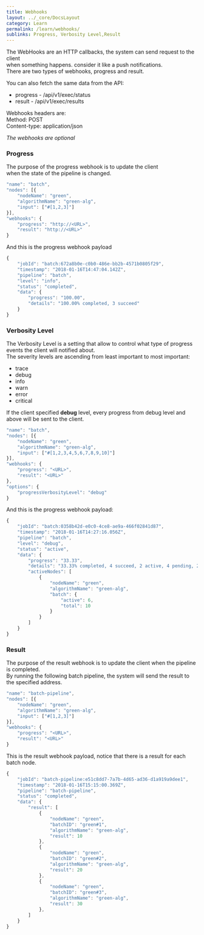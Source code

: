 ```yaml
---
title: Webhooks
layout: ../_core/DocsLayout
category: Learn
permalink: /learn/webhooks/
sublinks: Progress, Verbosity Level,Result
---
```


The WebHooks are an HTTP callbacks, the system can send request to the client  
when something happens. consider it like a push notifications.  
There are two types of webhooks, progress and result.  

You can also fetch the same data from the API:  
* progress - /api/v1/exec/status
* result   - /api/v1/exec/results

Webhooks headers are:  
Method: POST  
Content-type: application/json

*The webhooks are optional*

### Progress

The purpose of the progress webhook is to update the client  
when the state of the pipeline is changed.

```js
"name": "batch",
"nodes": [{
    "nodeName": "green",
    "algorithmName": "green-alg",
    "input": ["#[1,2,3]"]
}],
"webhooks": {
    "progress": "http://<URL>",
    "result": "http://<URL>"
}
```

And this is the progress webhook payload

```js
{
    "jobId": "batch:672a8b0e-c0b0-486e-bb2b-4571b0805f29",
    "timestamp": "2018-01-16T14:47:04.142Z",
    "pipeline": "batch",
    "level": "info",
    "status": "completed",
    "data": {
        "progress": "100.00",
        "details": "100.00% completed, 3 succeed"
    }
}
```

### Verbosity Level

The Verbosity Level is a setting that allow to control what type of progress events the client will notified about.  
The severity levels are ascending from least important to most important:
* trace
* debug
* info
* warn
* error
* critical

If the client specified **debug** level, every progress from debug level and above will be sent to the client.

```js
"name": "batch",
"nodes": [{
    "nodeName": "green",
    "algorithmName": "green-alg",
    "input": ["#[1,2,3,4,5,6,7,8,9,10]"]
}],
"webhooks": {
    "progress": "<URL>",
    "result": "<URL>"
},
"options": {
    "progressVerbosityLevel": "debug"
}
```

And this is the progress webhook payload:

```js
{
    "jobId": "batch:0358b42d-e0c0-4ce8-ae9a-466f02841d87",
    "timestamp": "2018-01-16T14:27:16.056Z",
    "pipeline": "batch",
    "level": "debug",
    "status": "active",
    "data": {
        "progress": "33.33",
        "details": "33.33% completed, 4 succeed, 2 active, 4 pending, 2 creating",
        "activeNodes": [
            {
                "nodeName": "green",
                "algorithmName": "green-alg",
                "batch": {
                    "active": 6,
                    "total": 10
                }
            }
        ]
    }
}

```

### Result

The purpose of the result webhook is to update the client when the pipeline is completed.  
By running the following batch pipeline, the system will send the result to the specified address.

```js
"name": "batch-pipeline",
"nodes": [{
    "nodeName": "green",
    "algorithmName": "green-alg",
    "input": ["#[1,2,3]"]
}],
"webhooks": {
    "progress": "<URL>",
    "result": "<URL>"
}
```

This is the result webhook payload, notice that there is a result for each batch node.

```js
{
    "jobId": "batch-pipeline:e51c8dd7-7a7b-4d65-ad36-d1a919a9dee1",
    "timestamp": "2018-01-16T15:15:00.369Z",
    "pipeline": "batch-pipeline",
    "status": "completed",
    "data": {
        "result": [
            {
                "nodeName": "green",
                "batchID": "green#1",
                "algorithmName": "green-alg",
                "result": 10
            },
            {
                "nodeName": "green",
                "batchID": "green#2",
                "algorithmName": "green-alg",
                "result": 20
            },
            {
                "nodeName": "green",
                "batchID": "green#3",
                "algorithmName": "green-alg",
                "result": 30
            },
        ]
    }
}
```
